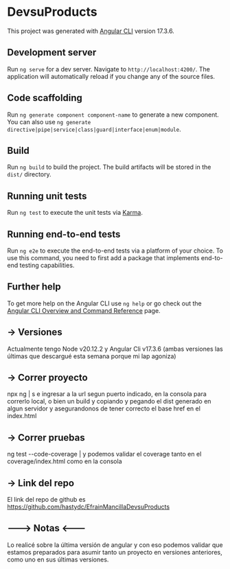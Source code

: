 # DevsuProducts

This project was generated with [Angular CLI](https://github.com/angular/angular-cli) version 17.3.6.

## Development server

Run `ng serve` for a dev server. Navigate to `http://localhost:4200/`. The application will automatically reload if you change any of the source files.

## Code scaffolding

Run `ng generate component component-name` to generate a new component. You can also use `ng generate directive|pipe|service|class|guard|interface|enum|module`.

## Build

Run `ng build` to build the project. The build artifacts will be stored in the `dist/` directory.

## Running unit tests

Run `ng test` to execute the unit tests via [Karma](https://karma-runner.github.io).

## Running end-to-end tests

Run `ng e2e` to execute the end-to-end tests via a platform of your choice. To use this command, you need to first add a package that implements end-to-end testing capabilities.

## Further help

To get more help on the Angular CLI use `ng help` or go check out the [Angular CLI Overview and Command Reference](https://angular.io/cli) page.

## -> Versiones

Actualmente tengo Node v20.12.2 y Angular Cli v17.3.6 (ambas versiones las últimas que descargué esta semana porque mi lap agoniza)

## -> Correr proyecto

npx ng | s e ingresar a la url segun puerto indicado, en la consola para correrlo local, o bien un build y copiando y pegando el dist generado en algun servidor y asegurandonos de tener correcto el base href en el index.html

## -> Correr pruebas

ng test --code-coverage | y podemos validar el coverage tanto en el coverage/index.html como en la consola

## -> Link del repo

El link del repo de github es https://github.com/hastydc/EfrainMancillaDevsuProducts

## ---> Notas <---

Lo realicé sobre la última versión de angular y con eso podemos validar que estamos preparados para asumir tanto un proyecto en versiones anteriores, como uno en sus últimas versiones.
